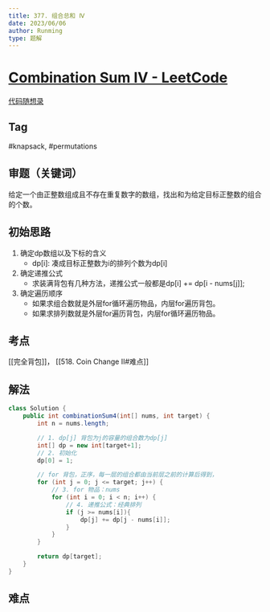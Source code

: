 ```yaml
---
title: 377. 组合总和 Ⅳ
date: 2023/06/06
author: Runming
type: 题解
---
```


# [Combination Sum IV - LeetCode](https://leetcode.com/problems/combination-sum-iv/description/)

[代码随想录](https://programmercarl.com/0377.%E7%BB%84%E5%90%88%E6%80%BB%E5%92%8C%E2%85%A3.html#%E6%80%9D%E8%B7%AF)
## Tag
#knapsack, #permutations

## 审题（关键词） 
给定一个由正整数组成且不存在重复数字的数组，找出和为给定目标正整数的组合的个数。


## 初始思路  
1. 确定dp数组以及下标的含义
    - dp[i]: 凑成目标正整数为i的排列个数为dp[i]
2. 确定递推公式
    - 求装满背包有几种方法，递推公式一般都是dp[i] += dp[i - nums[j]];
3. 确定遍历顺序
    - 如果求组合数就是外层for循环遍历物品，内层for遍历背包。
    - 如果求排列数就是外层for遍历背包，内层for循环遍历物品。


## 考点  
[[完全背包]]， [[518. Coin Change II#难点]]


## 解法  
```java
class Solution {
    public int combinationSum4(int[] nums, int target) {
        int n = nums.length;

        // 1. dp[j] 背包为j的容量的组合数为dp[j]
        int[] dp = new int[target+1]; 
        // 2. 初始化
        dp[0] = 1;

        // for 背包，正序，每一层的组合都由当前层之前的计算后得到，
        for (int j = 0; j <= target; j++) {
            // 3. for 物品：nums
            for (int i = 0; i < n; i++) {
                // 4. 递推公式：经典排列
                if (j >= nums[i]){
                    dp[j] += dp[j - nums[i]];
                }
            }
        }

        return dp[target];
    }
}
```
## 难点

